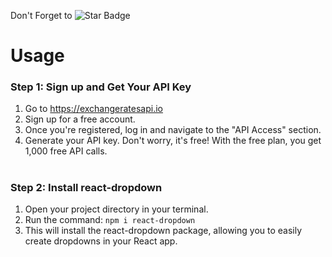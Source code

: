 Don't Forget to  ![Star Badge](https://img.shields.io/static/v1?label=%F0%9F%8C%9F&message=If%20Useful&style=style=flat&color=BC4E99)
# Usage
### Step 1: Sign up and Get Your API Key

1. Go to https://exchangeratesapi.io
2. Sign up for a free account.
3. Once you're registered, log in and navigate to the "API Access" section.
4. Generate your API key. Don't worry, it's free! With the free plan, you get 1,000 free API calls.
#   

### Step 2: Install react-dropdown

1. Open your project directory in your terminal.
2. Run the command:
  ```npm i react-dropdown```
3. This will install the react-dropdown package, allowing you to easily create dropdowns in your React app.
#



